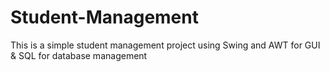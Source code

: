 # Student-Management
This is a simple student management project using Swing and AWT for GUI &amp; SQL for database management
